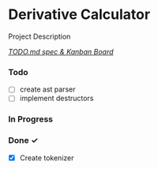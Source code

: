 # Derivative Calculator

Project Description

<em>[TODO.md spec & Kanban Board](https://bit.ly/3fCwKfM)</em>

### Todo

- [ ] create ast parser  
- [ ] implement destructors  

### In Progress


### Done ✓

- [x] Create tokenizer  

